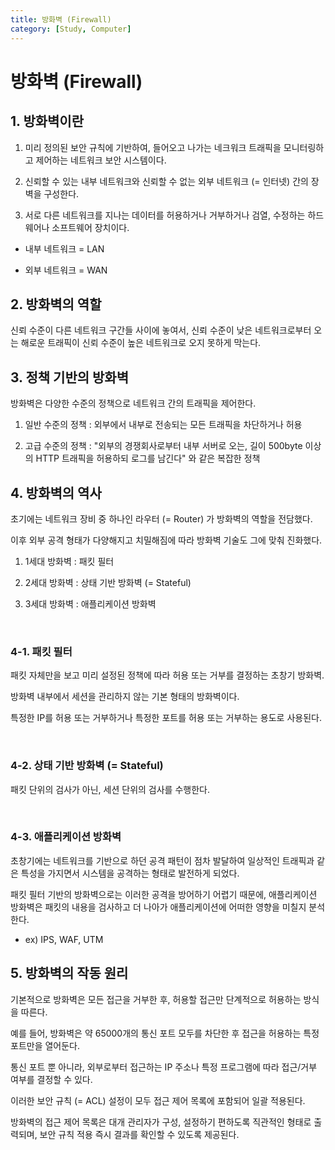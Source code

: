 ```yaml
---
title: 방화벽 (Firewall)
category: [Study, Computer]
---
```


# 방화벽 (Firewall)

 

 

## 1. 방화벽이란

1. 미리 정의된 보안 규칙에 기반하여, 들어오고 나가는 네크워크 트래픽을 모니터링하고 제어하는 네트워크 보안 시스템이다.

1. 신뢰할 수 있는 내부 네트워크와 신뢰할 수 없는 외부 네트워크 (= 인터넷) 간의 장벽을 구성한다.

1. 서로 다른 네트워크를 지나는 데이터를 허용하거나 거부하거나 검열, 수정하는 하드웨어나 소프트웨어 장치이다.

- 내부 네트워크 = LAN

- 외부 네트워크 = WAN

 

## 2. 방화벽의 역할

신뢰 수준이 다른 네트워크 구간들 사이에 놓여서, 신뢰 수준이 낮은 네트워크로부터 오는 해로운 트래픽이 신뢰 수준이 높은 네트워크로 오지 못하게 막는다.

 

## 3. 정책 기반의 방화벽

방화벽은 다양한 수준의 정책으로 네트워크 간의 트래픽을 제어한다.

1. 일반 수준의 정책 : 외부에서 내부로 전송되는 모든 트래픽을 차단하거나 허용

1. 고급 수준의 정책 : "외부의 경쟁회사로부터 내부 서버로 오는, 길이 500byte 이상의 HTTP 트래픽을 허용하되 로그를 남긴다" 와 같은 복잡한 정책

 

## 4. 방화벽의 역사

초기에는 네트워크 장비 중 하나인 라우터 (= Router) 가 방화벽의 역할을 전담했다.

이후 외부 공격 형태가 다양해지고 치밀해짐에 따라 방화벽 기술도 그에 맞춰 진화했다.

1. 1세대 방화벽 : 패킷 필터

1. 2세대 방화벽 : 상태 기반 방화벽 (= Stateful)

1. 3세대 방화벽 : 애플리케이션 방화벽

<br> 

### 4-1. 패킷 필터

패킷 자체만을 보고 미리 설정된 정책에 따라 허용 또는 거부를 결정하는 초창기 방화벽.

방화벽 내부에서 세션을 관리하지 않는 기본 형태의 방화벽이다.

특정한 IP를 허용 또는 거부하거나 특정한 포트를 허용 또는 거부하는 용도로 사용된다.

<br>  

### 4-2. 상태 기반 방화벽 (= Stateful)

패킷 단위의 검사가 아닌, 세션 단위의 검사를 수행한다.

<br> 

### 4-3. 애플리케이션 방화벽

초창기에는 네트워크를 기반으로 하던 공격 패턴이 점차 발달하여 일상적인 트래픽과 같은 특성을 가지면서 시스템을 공격하는 형태로 발전하게 되었다.

패킷 필터 기반의 방화벽으로는 이러한 공격을 방어하기 어렵기 때문에, 애플리케이션 방화벽은 패킷의 내용을 검사하고 더 나아가 애플리케이션에 어떠한 영향을 미칠지 분석한다.

- ex) IPS, WAF, UTM

 

## 5. 방화벽의 작동 원리

기본적으로 방화벽은 모든 접근을 거부한 후, 허용할 접근만 단계적으로 허용하는 방식을 따른다.

예를 들어, 방화벽은 약 65000개의 통신 포트 모두를 차단한 후 접근을 허용하는 특정 포트만을 열어둔다.

통신 포트 뿐 아니라, 외부로부터 접근하는 IP 주소나 특정 프로그램에 따라 접근/거부 여부를 결정할 수 있다.

이러한 보안 규칙 (= ACL) 설정이 모두 접근 제어 목록에 포함되어 일괄 적용된다.

방화벽의 접근 제어 목록은 대개 관리자가 구성, 설정하기 편하도록 직관적인 형태로 출력되며, 보안 규칙 적용 즉시 결과를 확인할 수 있도록 제공된다.